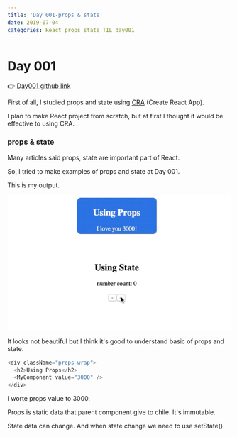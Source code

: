 ```yaml
---
title: 'Day 001-props & state'
date: 2019-07-04
categories: React props state TIL day001
---
```


# Day 001

👉 [Day001 github link](https://github.com/oneybee/100days-of-react/tree/master/day001-props-state-basic)

First of all, I studied props and state using [CRA](https://github.com/facebook/create-react-app) (Create React App).

I plan to make React project from scratch, but at first I thought it would be effective to using CRA.

### props & state

Many articles said props, state are important part of React.

So, I tried to make examples of props and state at Day 001.

This is my output.

![](/assets/day001.gif)

It looks not beautiful but I think it's good to understand basic of props and state.

```javascript
<div className="props-wrap">
  <h2>Using Props</h2>
  <MyComponent value="3000" />
</div>
```

I worte props value to 3000.

Props is static data that parent component give to chile. It's immutable.

State data can change. And when state change we need to use setState().
